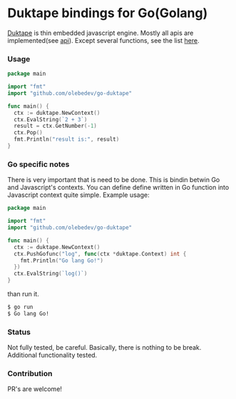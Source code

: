 # Duktape bindings for Go(Golang)
[Duktape](http://duktape.org/index.html) is thin embedded javascript engine. Mostly all apis are implemented(see [api](http://duktape.org/api.html)). Except several functions, see the list [here](https://github.com/olebedev/go-duktape/blob/master/api.go#L1294).

### Usage
```go
package main

import "fmt"
import "github.com/olebedev/go-duktape"

func main() {
  ctx := duktape.NewContext()
  ctx.EvalString(`2 + 3`)
  result = ctx.GetNumber(-1)
  ctx.Pop()
  fmt.Println("result is:", result)
}
```

### Go specific notes
There is very important that is need to be done. This is bindin betwin Go and Javascript's contexts.
You can define define written in Go function into Javascript context quite simple. Example usage:
```go
package main

import "fmt"
import "github.com/olebedev/go-duktape"

func main() {
  ctx := duktape.NewContext()
  ctx.PushGofunc("log", func(ctx *duktape.Context) int {
    fmt.Println("Go lang Go!")
  })
  ctx.EvalString(`log()`)
}
```
than run it.
```bash
$ go run
$ Go lang Go!
```

### Status
Not fully tested, be careful. Basically, there is nothing to be break. Additional functionality tested.

### Contribution
PR's are welcome!
